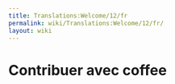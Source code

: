 ```yaml
---
title: Translations:Welcome/12/fr
permalink: wiki/Translations:Welcome/12/fr/
layout: wiki
---
```


# Contribuer avec coffee
